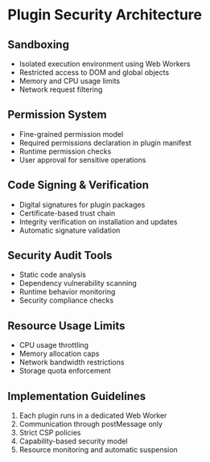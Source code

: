 # Plugin Security Architecture

## Sandboxing
- Isolated execution environment using Web Workers
- Restricted access to DOM and global objects
- Memory and CPU usage limits
- Network request filtering

## Permission System
- Fine-grained permission model
- Required permissions declaration in plugin manifest
- Runtime permission checks
- User approval for sensitive operations

## Code Signing & Verification
- Digital signatures for plugin packages
- Certificate-based trust chain
- Integrity verification on installation and updates
- Automatic signature validation

## Security Audit Tools
- Static code analysis
- Dependency vulnerability scanning
- Runtime behavior monitoring
- Security compliance checks

## Resource Usage Limits
- CPU usage throttling
- Memory allocation caps
- Network bandwidth restrictions
- Storage quota enforcement

## Implementation Guidelines
1. Each plugin runs in a dedicated Web Worker
2. Communication through postMessage only
3. Strict CSP policies
4. Capability-based security model
5. Resource monitoring and automatic suspension
